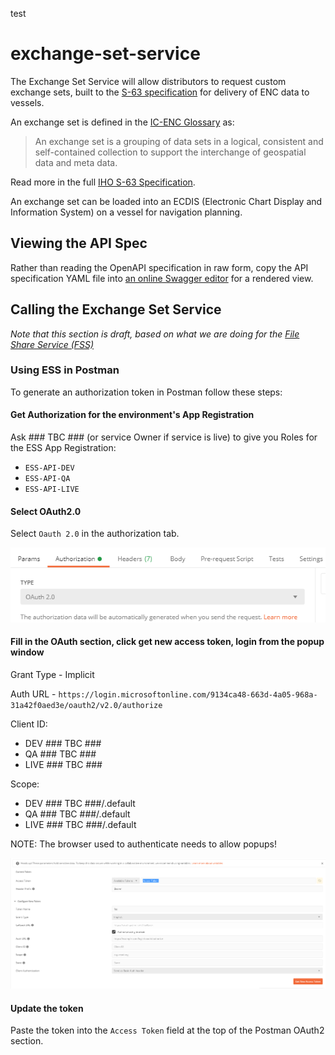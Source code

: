 test

# exchange-set-service

The Exchange Set Service will allow distributors to request custom exchange sets, built to the [S-63 specification](<https://en.wikipedia.org/wiki/S-63_(encryption_standard)>) for delivery of ENC data to vessels.

An exchange set is defined in the [IC-ENC Glossary](http://www.ic-enc.org/Glossary.html) as:

> An exchange set is a grouping of data sets in a logical, consistent and self-contained collection to support the interchange of geospatial data and meta data.

Read more in the full [IHO S-63 Specification](https://iho.int/uploads/user/Services%20and%20Standards/ENC_ECDIS/data_protection/S-63_e1.2.0_EN_Jan2015.pdf).

An exchange set can be loaded into an ECDIS (Electronic Chart Display and Information System) on a vessel for navigation planning.

## Viewing the API Spec

Rather than reading the OpenAPI specification in raw form, copy the API specification YAML file into [an online Swagger editor](https://editor.swagger.io/) for a rendered view.

## Calling the Exchange Set Service

_Note that this section is draft, based on what we are doing for the [File Share Service (FSS)](https://github.com/UKHO/file-share-service/)_

### Using ESS in Postman

To generate an authorization token in Postman follow these steps:

#### Get Authorization for the environment's App Registration

Ask ### TBC ### (or service Owner if service is live) to give you Roles for the ESS App Registration:

- `ESS-API-DEV`
- `ESS-API-QA`
- `ESS-API-LIVE`

#### Select OAuth2.0

Select `Oauth 2.0` in the authorization tab.

![OAuth2 Postman Section](/Documentation/Images/PostmanAuthTabOauth.PNG)

#### Fill in the OAuth section, click get new access token, login from the popup window

Grant Type - Implicit

Auth URL - `https://login.microsoftonline.com/9134ca48-663d-4a05-968a-31a42f0aed3e/oauth2/v2.0/authorize`

Client ID:

- DEV ### TBC ###
- QA ### TBC ###
- LIVE ### TBC ###

Scope:

- DEV ### TBC ###/.default
- QA ### TBC ###/.default
- LIVE ### TBC ###/.default

NOTE: The browser used to authenticate needs to allow popups!

![OAuth2 Postman Section](/Documentation/Images/PostmanAuthTabOauthDetails.PNG)

#### Update the token

Paste the token into the `Access Token` field at the top of the Postman OAuth2 section.
